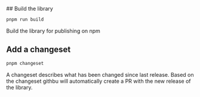 ## Build the library

```bash
pnpm run build
```

Build the library for publishing on npm

## Add a changeset

```bash
pnpm changeset
```

A changeset describes what has been changed since last release. Based on the changeset githbu will automatically create a PR with the new release of the library.
